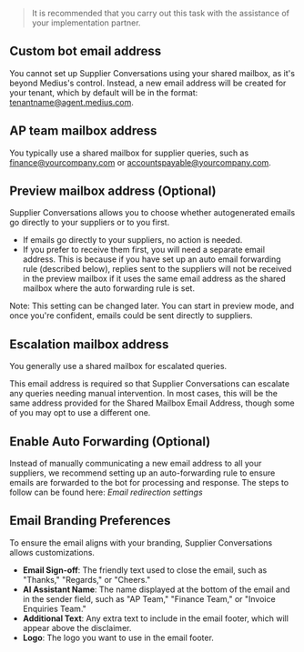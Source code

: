 > It is recommended that you carry out this task with the assistance of your implementation partner.

## Custom bot email address

You cannot set up Supplier Conversations using your shared mailbox, as it's beyond Medius's control. Instead, a new email address will be created for your tenant, which by default will be in the format: tenantname@agent.medius.com.

## AP team mailbox address 

You typically use a shared mailbox for supplier queries, such as finance@yourcompany.com or accountspayable@yourcompany.com.

## Preview mailbox address (Optional) 

Supplier Conversations allows you to choose whether autogenerated emails go directly to your suppliers or to you first. 
* If emails go directly to your suppliers, no action is needed. 
* If you prefer to receive them first, you will need a separate email address. This is because if you have set up an auto email forwarding rule (described below), replies sent to the suppliers will not be received in the preview mailbox if it uses the same email address as the shared mailbox where the auto forwarding rule is set.

Note: This setting can be changed later. You can start in preview mode, and once you're confident, emails could be sent directly to suppliers.

## Escalation mailbox address

You generally use a shared mailbox for escalated queries. 

This email address is required so that Supplier Conversations can escalate any queries needing manual intervention. In most cases, this will be the same address provided for the Shared Mailbox Email Address, though some of you may opt to use a different one.

## Enable Auto Forwarding (Optional)

Instead of manually communicating a new email address to all your suppliers, we recommend setting up an auto-forwarding rule to ensure emails are forwarded to the bot for processing and response. The steps to follow can be found here: *Email redirection settings*

## Email Branding Preferences

To ensure the email aligns with your branding, Supplier Conversations allows customizations. 
* **Email Sign-off**: The friendly text used to close the email, such as "Thanks," "Regards," or "Cheers."
* **AI Assistant Name**: The name displayed at the bottom of the email and in the sender field, such as "AP Team," "Finance Team," or "Invoice Enquiries Team."
* **Additional Text**: Any extra text to include in the email footer, which will appear above the disclaimer.
* **Logo**: The logo you want to use in the email footer.
